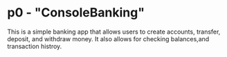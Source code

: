 # p0 - "ConsoleBanking"

This is a simple banking app that allows users to create accounts, transfer, deposit, and withdraw money. It also allows for checking balances,and transaction histroy.
